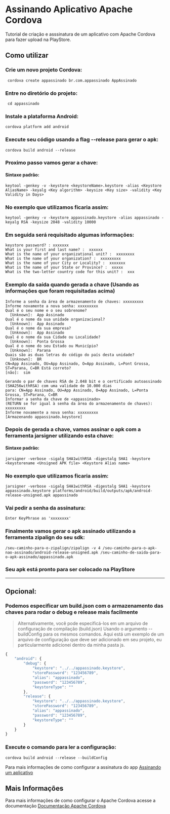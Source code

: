 # Assinando Aplicativo Apache Cordova

Tutorial de criação e asssinatura de um aplicativo com Apache Cordova para fazer upload na PlayStore.

## Como utilizar

### Crie um novo projeto Cordova:

     cordova create appassinado br.com.appassinado AppAssinado
    
### Entre no diretório do projeto:

     cd appassinado

### Instale a plataforma Android:

    cordova platform add android
    
### Execute seu código usando a flag --release para gerar o apk:

    cordova build android --release

### Proximo passo vamos gerar a chave:

#### Sintaxe padrão:

    keytool -genkey -v -keystore <keystoreName>.keystore -alias <Keystore AliasName> -keyalg <Key algorithm> -keysize <Key size> -validity <Key Validity in Days>
  
### No exemplo que utilizamos ficaria assim:

    keytool -genkey -v -keystore appassinado.keystore -alias appassinado -keyalg RSA -keysize 2048 -validity 10000

### Em seguida será requisitado algumas informações:

    keystore password? : xxxxxxx
    What is your first and last name? :  xxxxxx 
    What is the name of your organizational unit? :  xxxxxxxx
    What is the name of your organization? :  xxxxxxxxx
    What is the name of your City or Locality? :  xxxxxxx
    What is the name of your State or Province? :  xxxxx
    What is the two-letter country code for this unit? :  xxx

### Exemplo da saída quando gerada a chave (Usando as informações que foram requisitadas acima)

    Informe a senha da área de armazenamento de chaves: xxxxxxxxx 
    Informe novamente a nova senha: xxxxxxxxx
    Qual é o seu nome e o seu sobrenome?
      [Unknown]:  App Assinado
    Qual é o nome da sua unidade organizacional?
      [Unknown]:  App Assinado
    Qual é o nome da sua empresa?
      [Unknown]:  App Assinado
    Qual é o nome da sua Cidade ou Localidade?
      [Unknown]:  Ponta Grossa
    Qual é o nome do seu Estado ou Município?
      [Unknown]:  Parana
    Quais são as duas letras do código do país desta unidade?
      [Unknown]:  BR
    CN=App Assinado, OU=App Assinado, O=App Assinado, L=Pont Grossa, ST=Parana, C=BR Está correto?
    [não]:  sim

    Gerando o par de chaves RSA de 2.048 bit e o certificado autoassinado (SHA256withRSA) com uma validade de 10.000 dias
	para: CN=App Assinado, OU=App Assinado, O=App Assinado, L=Ponta Grossa, ST=Parana, C=BR
    Informar a senha da chave de <appassinado>
	(RETURN se for igual à senha da área do armazenamento de chaves):  xxxxxxxxx
    Informe novamente a nova senha: xxxxxxxxx
    [Armazenando appassinado.keystore]

### Depois de gerada a chave, vamos assinar o apk com a ferramenta jarsigner utilizando esta chave:

#### Sintaxe padrão:

    jarsigner -verbose -sigalg SHA1withRSA -digestalg SHA1 -keystore <keystorename <Unsigned APK file> <Keystore Alias name>

### No exemplo que utilizamos ficaria assim:

    jarsigner -verbose -sigalg SHA1withRSA -digestalg SHA1 -keystore appassinado.keystore platforms/android/build/outputs/apk/android-release-unsigned.apk appassinado
 
### Vai pedir a senha da assinatura:

    Enter KeyPhrase as 'xxxxxxxx'
 
### Finalmente vamos gerar o apk assinado utilizando a ferramenta zipalign do seu sdk:
 
    /seu-caminho-para-o-zipalign/zipalign -v 4 /seu-caminho-para-o-apk-nao-assinado/android-release-unsigned.apk /seu-caminho-de-saida-para-o-apk-assinado/appassinado.apk

### Seu apk está pronto para ser colocado na PlayStore

---

## Opcional:

### Podemos especificar um build.json com o armazenamento das chaves para rodar o debug e release mais facilmente

> Alternativamente, você pode especificá-los em um arquivo de configuração de compilação (build.json) Usando o argumento --buildConfig para os mesmos comandos. Aqui está um exemplo de um arquivo de configuração que deve ser adicionado em seu projeto, eu particularmente adicionei dentro da minha pasta js.

```javascript
{
    "android": {
        "debug": {
            "keystore": "../../appassinado.keystore",
            "storePassword": "123456789",
            "alias": "appassinado",
            "password": "123456789",
            "keystoreType": ""
        },
        "release": {
            "keystore": "../../appassinado.keystore",
            "storePassword": "123456789",
            "alias": "appassinado",
            "password": "123456789",
            "keystoreType": ""
        }
    }
}

```
### Execute o comando para ler a configuração:

    cordova build android --release --buildConfig

Para mais informações de como configurar a assinatura do app [Assinando um aplicativo](http://cordova.apache.org/docs/en/latest/guide/platforms/android/index.html#signing-an-app)


## Mais Informações

Para mais informações de como configurar o Apache Cordova acesse a documentação [Documentação Apache Cordova](http://cordova.apache.org/docs/en/latest/guide/cli/index.html)


